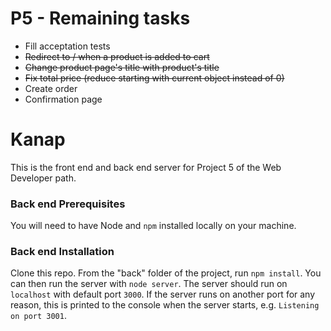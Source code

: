 # P5 - Remaining tasks

-   Fill acceptation tests
-   ~~Redirect to / when a product is added to cart~~
-   ~~Change product page's title with product's title~~
-   ~~Fix total price (reduce starting with current object instead of 0)~~
-   Create order
-   Confirmation page

# Kanap

This is the front end and back end server for Project 5 of the Web Developer path.

### Back end Prerequisites

You will need to have Node and `npm` installed locally on your machine.

### Back end Installation

Clone this repo. From the "back" folder of the project, run `npm install`. You
can then run the server with `node server`.
The server should run on `localhost` with default port `3000`. If the
server runs on another port for any reason, this is printed to the
console when the server starts, e.g. `Listening on port 3001`.
